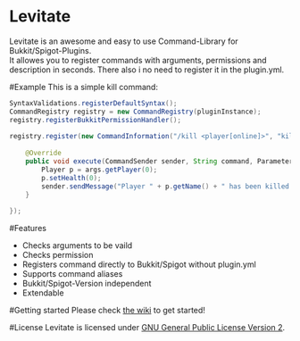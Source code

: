# Levitate
Levitate is an awesome and easy to use Command-Library for Bukkit/Spigot-Plugins.<br>
It allowes you to register commands with arguments, permissions and description in seconds. There also i no need to register it in the plugin.yml.

#Example
This is a simple kill command:
```Java
SyntaxValidations.registerDefaultSyntax();
CommandRegistry registry = new CommandRegistry(pluginInstance);
registry.registerBukkitPermissionHandler();
		
registry.register(new CommandInformation("/kill <player[online]>", "kill.player", "Kill a player"), new CommandHandler() {
			
	@Override
	public void execute(CommandSender sender, String command, ParameterSet args) {
		Player p = args.getPlayer(0);
		p.setHealth(0);
		sender.sendMessage("Player " + p.getName() + " has been killed!");
	}
			
});
```

#Features
* Checks arguments to be vaild
* Checks permission
* Registers command directly to Bukkit/Spigot without plugin.yml
* Supports command aliases
* Bukkit/Spigot-Version independent
* Extendable

#Getting started
Please check [the wiki](https://github.com/KennethWussmann/Levitate/wiki) to get started!

#License
Levitate is licensed under [GNU General Public License Version 2](https://github.com/KennethWussmann/Levitate/blob/master/LICENSE).
